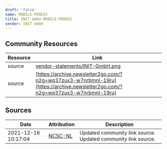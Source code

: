 ```yaml
---
draft: 'false'
name: MOBILE-PERDIS
title: INIT GmbH MOBILE-PERDIS
vendor: INIT GmbH
---
```



## Community Resources
| Resource | Link |
| --- | --- |
| source | [vendor-statements/INIT-GmbH.png](vendor-statements/INIT-GmbH.png) |
| source | [https://archive.newsletter2go.com/?n2g=wq37zux3-w7nrbmnl-19ru](https://archive.newsletter2go.com/?n2g=wq37zux3-w7nrbmnl-19ru) |


## Sources
| Date | Attribution | Description |
| --- | --- | --- |
| 2021-12-16 10:17:04 | [NCSC-NL](https://github.com/NCSC-NL/log4shell/blob/main/software/README.md) | Updated community link source. Updated community link source.  |

